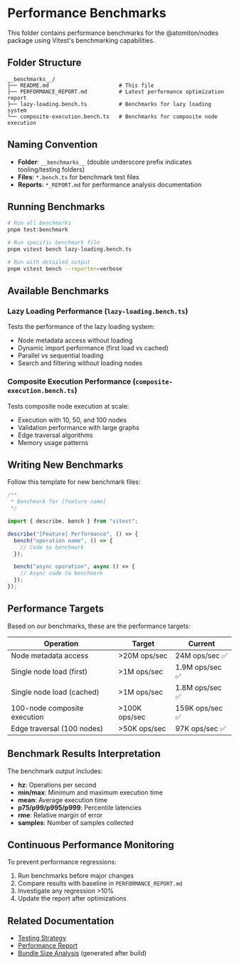 # Performance Benchmarks

This folder contains performance benchmarks for the @atomiton/nodes package using Vitest's benchmarking capabilities.

## Folder Structure

```
__benchmarks__/
├── README.md                      # This file
├── PERFORMANCE_REPORT.md          # Latest performance optimization report
├── lazy-loading.bench.ts          # Benchmarks for lazy loading system
└── composite-execution.bench.ts   # Benchmarks for composite node execution
```

## Naming Convention

- **Folder**: `__benchmarks__` (double underscore prefix indicates tooling/testing folders)
- **Files**: `*.bench.ts` for benchmark test files
- **Reports**: `*_REPORT.md` for performance analysis documentation

## Running Benchmarks

```bash
# Run all benchmarks
pnpm test:benchmark

# Run specific benchmark file
pnpm vitest bench lazy-loading.bench.ts

# Run with detailed output
pnpm vitest bench --reporter=verbose
```

## Available Benchmarks

### Lazy Loading Performance (`lazy-loading.bench.ts`)

Tests the performance of the lazy loading system:

- Node metadata access without loading
- Dynamic import performance (first load vs cached)
- Parallel vs sequential loading
- Search and filtering without loading nodes

### Composite Execution Performance (`composite-execution.bench.ts`)

Tests composite node execution at scale:

- Execution with 10, 50, and 100 nodes
- Validation performance with large graphs
- Edge traversal algorithms
- Memory usage patterns

## Writing New Benchmarks

Follow this template for new benchmark files:

```typescript
/**
 * Benchmark for [feature name]
 */

import { describe, bench } from "vitest";

describe("[Feature] Performance", () => {
  bench("operation name", () => {
    // Code to benchmark
  });

  bench("async operation", async () => {
    // Async code to benchmark
  });
});
```

## Performance Targets

Based on our benchmarks, these are the performance targets:

| Operation                    | Target        | Current         |
| ---------------------------- | ------------- | --------------- |
| Node metadata access         | >20M ops/sec  | 24M ops/sec ✅  |
| Single node load (first)     | >1M ops/sec   | 1.9M ops/sec ✅ |
| Single node load (cached)    | >1M ops/sec   | 1.8M ops/sec ✅ |
| 100-node composite execution | >100K ops/sec | 159K ops/sec ✅ |
| Edge traversal (100 nodes)   | >50K ops/sec  | 97K ops/sec ✅  |

## Benchmark Results Interpretation

The benchmark output includes:

- **hz**: Operations per second
- **min/max**: Minimum and maximum execution time
- **mean**: Average execution time
- **p75/p99/p995/p999**: Percentile latencies
- **rme**: Relative margin of error
- **samples**: Number of samples collected

## Continuous Performance Monitoring

To prevent performance regressions:

1. Run benchmarks before major changes
2. Compare results with baseline in `PERFORMANCE_REPORT.md`
3. Investigate any regression >10%
4. Update the report after optimizations

## Related Documentation

- [Testing Strategy](../../../docs/development/TESTING.md)
- [Performance Report](./PERFORMANCE_REPORT.md)
- [Bundle Size Analysis](../dist/stats.html) (generated after build)
